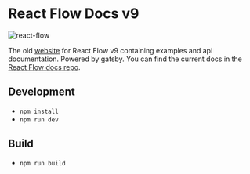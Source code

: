 # React Flow Docs v9

![react-flow](https://user-images.githubusercontent.com/2857535/95224198-b2540000-07fa-11eb-832d-361d72d60345.jpg)

The old [website](https://v9reactflow.dev) for React Flow v9 containing examples and api documentation. Powered by gatsby. You can find the current docs in the [React Flow docs repo](https://github.com/wbkd/react-flow-docs).

## Development

- `npm install`
- `npm run dev`

## Build

- `npm run build`
